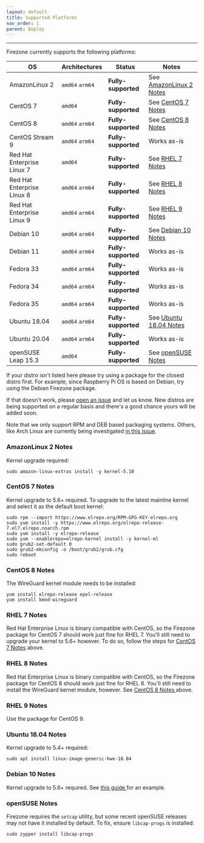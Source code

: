 ```yaml
---
layout: default
title: Supported Platforms
nav_order: 1
parent: Deploy
---
```

---

Firezone currently supports the following platforms:

<!-- markdownlint-disable MD013 -->

| OS | Architectures | Status | Notes |
| --- | --- | --- | --- |
| AmazonLinux 2 | `amd64` `arm64` | **Fully-supported** | See [AmazonLinux 2 Notes](#amazonlinux-2-notes) |
| CentOS 7 | `amd64` | **Fully-supported** | See [CentOS 7 Notes](#centos-7-notes) |
| CentOS 8 | `amd64` `arm64` | **Fully-supported** | See [CentOS 8 Notes](#centos-8-notes) |
| CentOS Stream 9 | `amd64` `arm64` | **Fully-supported** | Works as-is |
| Red Hat Enterprise Linux 7 | `amd64` | **Fully-supported** | See [RHEL 7 Notes](#rhel-7-notes) |
| Red Hat Enterprise Linux 8 | `amd64` `arm64` | **Fully-supported** | See [RHEL 8 Notes](#rhel-8-notes) |
| Red Hat Enterprise Linux 9 | `amd64` `arm64` | **Fully-supported** | See [RHEL 9 Notes](#rhel-9-notes) |
| Debian 10 | `amd64` `arm64` | **Fully-supported** | See [Debian 10 Notes](#debian-10-notes)|
| Debian 11 | `amd64` `arm64` | **Fully-supported** | Works as-is |
| Fedora 33 | `amd64` `arm64` | **Fully-supported** | Works as-is |
| Fedora 34 | `amd64` `arm64` | **Fully-supported** | Works as-is |
| Fedora 35 | `amd64` `arm64` | **Fully-supported** | Works as-is |
| Ubuntu 18.04 | `amd64` `arm64` | **Fully-supported** | See [Ubuntu 18.04 Notes](#ubuntu-1804-notes) |
| Ubuntu 20.04 | `amd64` `arm64` | **Fully-supported** | Works as-is |
| openSUSE Leap 15.3 | `amd64` | **Fully-supported** | See [openSUSE Notes](#opensuse-notes) |

<!-- markdownlint-enable MD013 -->

If your distro isn't listed here  please try using a package for the closest
distro first. For example, since Raspberry Pi OS is based on Debian, try using
the Debian Firezone package.

If that doesn't work, please
[open an issue](https://github.com/firezone/firezone/issues/new/choose)
and let us know. New distros are being supported on a regular basis and there's
a good chance yours will be added soon.

Note that we only support RPM and DEB based packaging systems. Others, like Arch
Linux are currently being investigated [
in this issue](https://github.com/firezone/firezone/issues/378).

### AmazonLinux 2 Notes

Kernel upgrade required:

```shell
sudo amazon-linux-extras install -y kernel-5.10
```

### CentOS 7 Notes

Kernel upgrade to 5.6+ required. To upgrade to the latest mainline kernel and
select it as the default boot kernel:

```shell
sudo rpm --import https://www.elrepo.org/RPM-GPG-KEY-elrepo.org
sudo yum install -y https://www.elrepo.org/elrepo-release-7.el7.elrepo.noarch.rpm
sudo yum install -y elrepo-release
sudo yum --enablerepo=elrepo-kernel install -y kernel-ml
sudo grub2-set-default 0
sudo grub2-mkconfig -o /boot/grub2/grub.cfg
sudo reboot
```

### CentOS 8 Notes

The WireGuard kernel module needs to be installed:

```shell
yum install elrepo-release epel-release
yum install kmod-wireguard
```

### RHEL 7 Notes

Red Hat Enterprise Linux is binary compatible with CentOS, so the Firezone
package for CentOS 7 should work just fine for RHEL 7. You'll still need to
upgrade your kernel to 5.6+ however. To do so, follow the steps for
[CentOS 7 Notes](#centos-7-notes) above.

### RHEL 8 Notes

Red Hat Enterprise Linux is binary compatible with CentOS, so the Firezone
package for CentOS 8 should work just fine for RHEL 8. You'll still need to
install the WireGuard kernel module, however. See [CentOS 8 Notes
](#centos-8-notes) above.

### RHEL 9 Notes

Use the package for CentOS 9.

### Ubuntu 18.04 Notes

Kernel upgrade to 5.4+ required:

```shell
sudo apt install linux-image-generic-hwe-18.04
```

### Debian 10 Notes

Kernel upgrade to 5.6+ required. See [this guide
](https://jensd.be/968/linux/install-a-newer-kernel-in-debian-10-buster-stable)
for an example.

### openSUSE Notes

Firezone requires the `setcap` utility, but some recent openSUSE releases may
not have it installed by default. To fix, ensure `libcap-progs` is installed:

```shell
sudo zypper install libcap-progs
```
